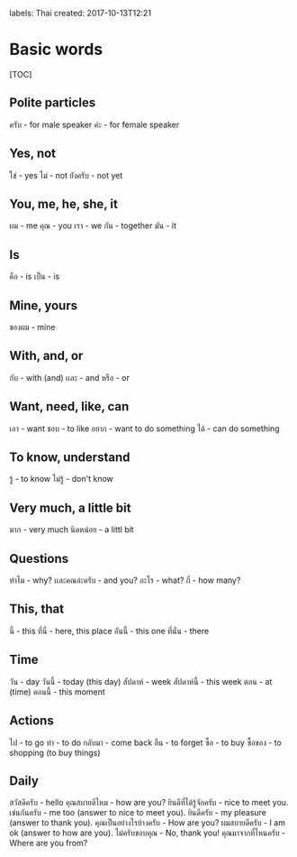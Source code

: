labels: Thai
created: 2017-10-13T12:21

# Basic words

[TOC]

## Polite particles

ครับ - for male speaker
ค่ะ - for female speaker

## Yes, not

ใช่ - yes
ไม่ - not
ยังครับ - not yet

## You, me, he, she, it

ผม - me
คุณ - you
เรา - we
กัน - together
มัน - it

## Is

คือ - is
เป็น - is

## Mine, yours

ของผม - mine

## With, and, or

กับ - with (and)
เเละ - and
หรือ - or

## Want, need, like, can

เอา - want
ชอบ - to like
อยาก - want to do something
ได้ - can do something

## To know, understand

รู้ - to know
ไม่รู้ - don't know

## Very much, a little bit

มาก - very much
นิดหน่อย - a littl bit

## Questions

ทำไม - why?
เเละคณล่ะครับ - and you?
อะไร - what?
กี่ - how many?

## This, that

นี้ - this
ที่นี่ - here, this place
อันนี้ - this one
ที่นั่น - there

## Time

วัน - day
วันนี้ - today (this day)
สัปดาห์ - week
สัปดาห์นี้ - this week
ตอน - at (time)
ตอนนี้ - this moment

## Actions

ไป - to go
ทำ - to do
กลับมา - come back
ลืน - to forget
ซื้อ - to buy
ซื้อของ - to shopping (to buy things)

## Daily

สวัสดีครับ - hello
คุณสบายดีไหม - how are you?
ยินดีที่ได้รู้จักครับ - nice to meet you.
เช่นกันครับ - me too (answer to nice to meet you).
ยินดีครับ - my pleasure (answer to thank you).
คุณเป็นอย่างไรบ้างครับ - How are you?
ผมสบายดีครับ - I am ok (answer to how are you).
ไม่ครับขอบคุณ - No, thank you!
คุณมาจากที่ไหนครับ - Where are you from?
